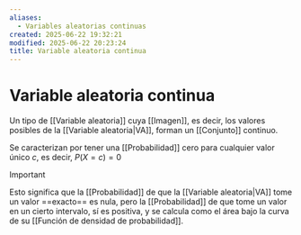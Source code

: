```yaml
---
aliases:
  - Variables aleatorias continuas
created: 2025-06-22 19:32:21
modified: 2025-06-22 20:23:24
title: Variable aleatoria continua
---
```


# Variable aleatoria continua

Un tipo de [[Variable aleatoria]] cuya [[Imagen]], es decir, los valores posibles de la [[Variable aleatoria|VA]], forman un [[Conjunto]] continuo.

Se caracterizan por tener una [[Probabilidad]] cero para cualquier valor único $c$, es decir, $P \left( X = c \right) = 0$

> [!important]
> Esto significa que la [[Probabilidad]] de que la [[Variable aleatoria|VA]] tome un valor ==exacto== es nula, pero la [[Probabilidad]] de que tome un valor en un cierto intervalo, sí es positiva, y se calcula como el área bajo la curva de su [[Función de densidad de probabilidad]].

